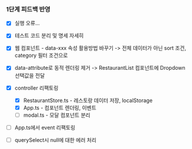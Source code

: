 ### 1단계 피드백 반영

- [x] 실행 오류...
- [x] 테스트 코드 분리 및 명세 자세히
- [x] 웹 컴포넌트 - data-xxx 속성 활용방법 바꾸기 -> 전체 데이터가 아닌 sort 조건, category 필터 조건으로

- [x] data-attribute로 동적 렌더링 제거 -> RestaurantList 컴포넌트에 Dropdown 선택값을 전달
- [x] controller 리팩토링

  - [x] RestaurantStore.ts - 레스토랑 데이터 저장, localStorage
  - [x] App.ts - 컴포넌트 렌더링, 이벤트
  - [ ] modal.ts - 모달 컴포넌트 분리

- [ ] App.ts에서 event 리팩토링
- [ ] querySelect시 null에 대한 에러 처리
